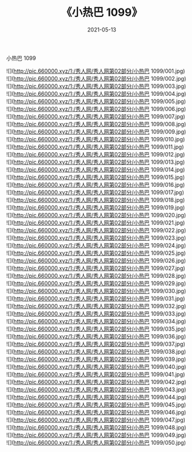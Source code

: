 ﻿---
layout: post
title:  《小热巴 1099》
date:   2021-05-13
img: http://pic.660000.xyz/1:/秀人网/秀人网第02部分/小热巴 1099/000.jpg
categories: [美女, 清纯, 唯美]
---

小热巴 1099

  ![](http://pic.660000.xyz/1:/秀人网/秀人网第02部分/小热巴 1099/001.jpg) <br> ![](http://pic.660000.xyz/1:/秀人网/秀人网第02部分/小热巴 1099/002.jpg) <br> ![](http://pic.660000.xyz/1:/秀人网/秀人网第02部分/小热巴 1099/003.jpg) <br> ![](http://pic.660000.xyz/1:/秀人网/秀人网第02部分/小热巴 1099/004.jpg) <br> ![](http://pic.660000.xyz/1:/秀人网/秀人网第02部分/小热巴 1099/005.jpg) <br> ![](http://pic.660000.xyz/1:/秀人网/秀人网第02部分/小热巴 1099/006.jpg) <br> ![](http://pic.660000.xyz/1:/秀人网/秀人网第02部分/小热巴 1099/007.jpg) <br> ![](http://pic.660000.xyz/1:/秀人网/秀人网第02部分/小热巴 1099/008.jpg) <br> ![](http://pic.660000.xyz/1:/秀人网/秀人网第02部分/小热巴 1099/009.jpg) <br> ![](http://pic.660000.xyz/1:/秀人网/秀人网第02部分/小热巴 1099/010.jpg) <br> ![](http://pic.660000.xyz/1:/秀人网/秀人网第02部分/小热巴 1099/011.jpg) <br> ![](http://pic.660000.xyz/1:/秀人网/秀人网第02部分/小热巴 1099/012.jpg) <br> ![](http://pic.660000.xyz/1:/秀人网/秀人网第02部分/小热巴 1099/013.jpg) <br> ![](http://pic.660000.xyz/1:/秀人网/秀人网第02部分/小热巴 1099/014.jpg) <br> ![](http://pic.660000.xyz/1:/秀人网/秀人网第02部分/小热巴 1099/015.jpg) <br> ![](http://pic.660000.xyz/1:/秀人网/秀人网第02部分/小热巴 1099/016.jpg) <br> ![](http://pic.660000.xyz/1:/秀人网/秀人网第02部分/小热巴 1099/017.jpg) <br> ![](http://pic.660000.xyz/1:/秀人网/秀人网第02部分/小热巴 1099/018.jpg) <br> ![](http://pic.660000.xyz/1:/秀人网/秀人网第02部分/小热巴 1099/019.jpg) <br> ![](http://pic.660000.xyz/1:/秀人网/秀人网第02部分/小热巴 1099/020.jpg) <br> ![](http://pic.660000.xyz/1:/秀人网/秀人网第02部分/小热巴 1099/021.jpg) <br> ![](http://pic.660000.xyz/1:/秀人网/秀人网第02部分/小热巴 1099/022.jpg) <br> ![](http://pic.660000.xyz/1:/秀人网/秀人网第02部分/小热巴 1099/023.jpg) <br> ![](http://pic.660000.xyz/1:/秀人网/秀人网第02部分/小热巴 1099/024.jpg) <br> ![](http://pic.660000.xyz/1:/秀人网/秀人网第02部分/小热巴 1099/025.jpg) <br> ![](http://pic.660000.xyz/1:/秀人网/秀人网第02部分/小热巴 1099/026.jpg) <br> ![](http://pic.660000.xyz/1:/秀人网/秀人网第02部分/小热巴 1099/027.jpg) <br> ![](http://pic.660000.xyz/1:/秀人网/秀人网第02部分/小热巴 1099/028.jpg) <br> ![](http://pic.660000.xyz/1:/秀人网/秀人网第02部分/小热巴 1099/029.jpg) <br> ![](http://pic.660000.xyz/1:/秀人网/秀人网第02部分/小热巴 1099/030.jpg) <br> ![](http://pic.660000.xyz/1:/秀人网/秀人网第02部分/小热巴 1099/031.jpg) <br> ![](http://pic.660000.xyz/1:/秀人网/秀人网第02部分/小热巴 1099/032.jpg) <br> ![](http://pic.660000.xyz/1:/秀人网/秀人网第02部分/小热巴 1099/033.jpg) <br> ![](http://pic.660000.xyz/1:/秀人网/秀人网第02部分/小热巴 1099/034.jpg) <br> ![](http://pic.660000.xyz/1:/秀人网/秀人网第02部分/小热巴 1099/035.jpg) <br> ![](http://pic.660000.xyz/1:/秀人网/秀人网第02部分/小热巴 1099/036.jpg) <br> ![](http://pic.660000.xyz/1:/秀人网/秀人网第02部分/小热巴 1099/037.jpg) <br> ![](http://pic.660000.xyz/1:/秀人网/秀人网第02部分/小热巴 1099/038.jpg) <br> ![](http://pic.660000.xyz/1:/秀人网/秀人网第02部分/小热巴 1099/039.jpg) <br> ![](http://pic.660000.xyz/1:/秀人网/秀人网第02部分/小热巴 1099/040.jpg) <br> ![](http://pic.660000.xyz/1:/秀人网/秀人网第02部分/小热巴 1099/041.jpg) <br> ![](http://pic.660000.xyz/1:/秀人网/秀人网第02部分/小热巴 1099/042.jpg) <br> ![](http://pic.660000.xyz/1:/秀人网/秀人网第02部分/小热巴 1099/043.jpg) <br> ![](http://pic.660000.xyz/1:/秀人网/秀人网第02部分/小热巴 1099/044.jpg) <br> ![](http://pic.660000.xyz/1:/秀人网/秀人网第02部分/小热巴 1099/045.jpg) <br> ![](http://pic.660000.xyz/1:/秀人网/秀人网第02部分/小热巴 1099/046.jpg) <br> ![](http://pic.660000.xyz/1:/秀人网/秀人网第02部分/小热巴 1099/047.jpg) <br> ![](http://pic.660000.xyz/1:/秀人网/秀人网第02部分/小热巴 1099/048.jpg) <br> ![](http://pic.660000.xyz/1:/秀人网/秀人网第02部分/小热巴 1099/049.jpg) <br> ![](http://pic.660000.xyz/1:/秀人网/秀人网第02部分/小热巴 1099/050.jpg) <br>